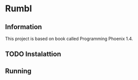 # Rumbl

## Information
This project is based on book called Programming Phoenix 1.4.

## TODO Instalattion

## Running
